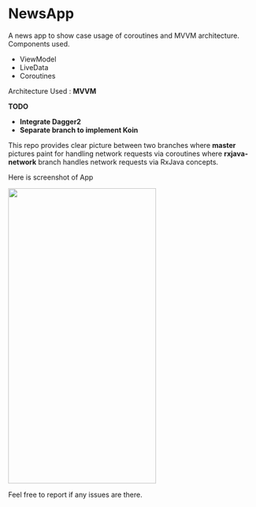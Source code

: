 # NewsApp
A news app to show case usage of coroutines and MVVM architecture.   
Components used.
* ViewModel
* LiveData
* Coroutines

Architecture Used : **MVVM**

**TODO**<br>
* **Integrate Dagger2**
* **Separate branch to implement Koin**


This repo provides clear picture between two branches where **master** pictures paint for handling network requests via coroutines where **rxjava-network** branch handles network requests via RxJava concepts.

Here is screenshot of App

<img src="https://raw.githubusercontent.com/saketp18/NewsApp/master/screenshots/screenshot.png" width="300" height="600" />

Feel free to report if any issues are there.
